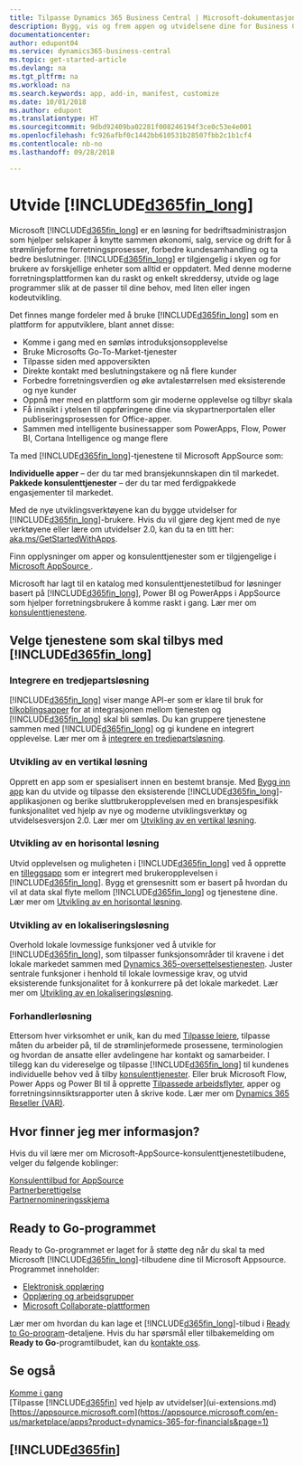 ```yaml
---
title: Tilpasse Dynamics 365 Business Central | Microsoft-dokumentasjon
description: Bygg, vis og frem appen og utvidelsene dine for Business Central.
documentationcenter: 
author: edupont04
ms.service: dynamics365-business-central
ms.topic: get-started-article
ms.devlang: na
ms.tgt_pltfrm: na
ms.workload: na
ms.search.keywords: app, add-in, manifest, customize
ms.date: 10/01/2018
ms.author: edupont
ms.translationtype: HT
ms.sourcegitcommit: 9dbd92409ba02281f008246194f3ce0c53e4e001
ms.openlocfilehash: fc926afbf0c1442bb610531b28507fbb2c1b1cf4
ms.contentlocale: nb-no
ms.lasthandoff: 09/28/2018

---
```

# <a name="extending-included365finlongincludesd365finlongmdmd"></a>Utvide [!INCLUDE[d365fin_long](includes/d365fin_long_md.md)]
Microsoft [!INCLUDE[d365fin_long](includes/d365fin_long_md.md)] er en løsning for bedriftsadministrasjon som hjelper selskaper å knytte sammen økonomi, salg, service og drift for å strømlinjeforme forretningsprosesser, forbedre kundesamhandling og ta bedre beslutninger. [!INCLUDE[d365fin_long](includes/d365fin_long_md.md)] er tilgjengelig i skyen og for brukere av forskjellige enheter som alltid er oppdatert. Med denne moderne forretningsplattformen kan du raskt og enkelt skreddersy, utvide og lage programmer slik at de passer til dine behov, med liten eller ingen kodeutvikling.  

Det finnes mange fordeler med å bruke [!INCLUDE[d365fin_long](includes/d365fin_long_md.md)] som en plattform for apputviklere, blant annet disse:

* Komme i gang med en sømløs introduksjonsopplevelse 
* Bruke Microsofts Go-To-Market-tjenester
* Tilpasse siden med appoversikten 
* Direkte kontakt med beslutningstakere og nå flere kunder
* Forbedre forretningsverdien og øke avtalestørrelsen med eksisterende og nye kunder
* Oppnå mer med en plattform som gir moderne opplevelse og tilbyr skala  
* Få innsikt i ytelsen til oppføringene dine via skypartnerportalen eller publiseringsprosessen for Office-apper.
* Sammen med intelligente businessapper som PowerApps, Flow, Power BI, Cortana Intelligence og mange flere  

Ta med [!INCLUDE[d365fin_long](includes/d365fin_long_md.md)]-tjenestene til Microsoft AppSource som: 

**Individuelle apper** – der du tar med bransjekunnskapen din til markedet.  
**Pakkede konsulenttjenester** – der du tar med ferdigpakkede engasjementer til markedet.

Med de nye utviklingsverktøyene kan du bygge utvidelser for [!INCLUDE[d365fin_long](includes/d365fin_long_md.md)]-brukere. Hvis du vil gjøre deg kjent med de nye verktøyene eller lære om utvidelser 2.0, kan du ta en titt her: [aka.ms/GetStartedWithApps](https://aka.ms/GetStartedWithApps).  

Finn opplysninger om apper og konsulenttjenester som er tilgjengelige i [Microsoft AppSource ](https://appsource.microsoft.com/en-us/marketplace/consulting-services?country=US&page=1).

Microsoft har lagt til en katalog med konsulenttjenestetilbud for løsninger basert på [!INCLUDE[d365fin_long](includes/d365fin_long_md.md)], Power BI og PowerApps i AppSource som hjelper forretningsbrukere å komme raskt i gang. Lær mer om [konsulenttjenestene](/dynamics-nav/developer/readiness/readiness-consulting).

## <a name="choosing-which-services-to-offer-with-included365finlongincludesd365finlongmdmd"></a>Velge tjenestene som skal tilbys med [!INCLUDE[d365fin_long](includes/d365fin_long_md.md)] 

### <a name="integrate-a-3rd-party-solution"></a>Integrere en tredjepartsløsning
[!INCLUDE[d365fin_long](includes/d365fin_long_md.md)] viser mange API-er som er klare til bruk for [tilkoblingsapper](/dynamics365/business-central/dev-itpro/developer/readiness/readiness-connect-apps) for at integrasjonen mellom tjenesten og [!INCLUDE[d365fin_long](includes/d365fin_long_md.md)] skal bli sømløs. Du kan gruppere tjenestene sammen med [!INCLUDE[d365fin_long](includes/d365fin_long_md.md)] og gi kundene en integrert opplevelse. Lær mer om å [integrere en tredjepartsløsning](/dynamics365/business-central/dev-itpro/developer/readiness/readiness-thirdparty-solution).

### <a name="development-of-a-vertical-solution"></a>Utvikling av en vertikal løsning
Opprett en app som er spesialisert innen en bestemt bransje. Med [Bygg inn app](/dynamics365/business-central/dev-itpro/developer/readiness/readiness-embed-apps) kan du utvide og tilpasse den eksisterende [!INCLUDE[d365fin_long](includes/d365fin_long_md.md)]-applikasjonen og berike sluttbrukeropplevelsen med en bransjespesifikk funksjonalitet ved hjelp av nye og moderne utviklingsverktøy og utvidelsesversjon 2.0. Lær mer om [Utvikling av en vertikal løsning](/dynamics365/business-central/dev-itpro/developer/readiness/readiness-develop-vertical).

### <a name="development-of-a-horizontal-solution"></a>Utvikling av en horisontal løsning
Utvid opplevelsen og muligheten i [!INCLUDE[d365fin_long](includes/d365fin_long_md.md)] ved å opprette en [tilleggsapp](/dynamics365/business-central/dev-itpro/developer/readiness/readiness-add-on-apps) som er integrert med brukeropplevelsen i [!INCLUDE[d365fin_long](includes/d365fin_long_md.md)]. Bygg et grensesnitt som er basert på hvordan du vil at data skal flyte mellom [!INCLUDE[d365fin_long](includes/d365fin_long_md.md)] og tjenestene dine. Lær mer om [Utvikling av en horisontal løsning](/dynamics365/business-central/dev-itpro/developer/readiness/readiness-develop-horizontal). 

### <a name="development-of-a-localization-solution"></a>Utvikling av en lokaliseringsløsning
Overhold lokale lovmessige funksjoner ved å utvikle for [!INCLUDE[d365fin_long](includes/d365fin_long_md.md)], som tilpasser funksjonsområder til kravene i det lokale markedet sammen med [Dynamics 365-oversettelsestjenesten](/dynamics365/unified-operations/dev-itpro/lifecycle-services/translation-service-overview). Juster sentrale funksjoner i henhold til lokale lovmessige krav, og utvid eksisterende funksjonalitet for å konkurrere på det lokale markedet. Lær mer om [Utvikling av en lokaliseringsløsning](/dynamics365/business-central/dev-itpro/developer/readiness/readiness-develop-localization).

### <a name="reseller-solution"></a>Forhandlerløsning
Ettersom hver virksomhet er unik, kan du med [Tilpasse leiere](/dynamics-nav/developer/readiness/readiness-customizing-tenants), tilpasse måten du arbeider på, til de strømlinjeformede prosessene, terminologien og hvordan de ansatte eller avdelingene har kontakt og samarbeider. I tillegg kan du videreselge og tilpasse [!INCLUDE[d365fin_long](includes/d365fin_long_md.md)] til kundenes individuelle behov ved å tilby [konsulenttjenester](/dynamics-nav/developer/readiness/readiness-consulting). Eller bruk Microsoft Flow, Power Apps og Power BI til å opprette [Tilpassede arbeidsflyter](/dynamics-nav/developer/readiness/readiness-no-code), apper og forretningsinnsiktsrapporter uten å skrive kode. Lær mer om [Dynamics 365 Reseller (VAR)](/dynamics365/business-central/dev-itpro/developer/readiness/readiness-reseller). 

## <a name="where-do-i-learn-more"></a>Hvor finner jeg mer informasjon?
Hvis du vil lære mer om Microsoft-AppSource-konsulenttjenestetilbudene, velger du følgende koblinger: 

[Konsulenttilbud for AppSource](https://appsource.microsoft.com/en-us/marketplace/consulting-services?country=US&page=1)  
[Partnerberettigelse](https://smp-cdn-prod.azureedge.net/documents/Microsoft%20AppSource%20Partner%20Listing%20Guidelines.pdf)  
[Partnernomineringsskjema](https://appsource.microsoft.com/en-us/partners/list-consulting-service)  

## <a name="the-ready-to-go-program"></a>Ready to Go-programmet
Ready to Go-programmet er laget for å støtte deg når du skal ta med Microsoft [!INCLUDE[d365fin_long](includes/d365fin_long_md.md)]-tilbudene dine til Microsoft Appsource. Programmet inneholder: 

- [Elektronisk opplæring](https://aka.ms/ReadyToGoOnlineLearning)
- [Opplæring og arbeidsgrupper](/dynamics365/business-central/dev-itpro/developer/readiness/readiness-ready-to-go)
- [Microsoft Collaborate-plattformen](https://aka.ms/Collaborate)

Lær mer om hvordan du kan lage et [!INCLUDE[d365fin_long](includes/d365fin_long_md.md)]-tilbud i [Ready to Go-program](/dynamics365/business-central/dev-itpro/developer/readiness/readiness-ready-to-go)-detaljene. Hvis du har spørsmål eller tilbakemelding om **Ready to Go**-programtilbudet, kan du [kontakte oss](mailto:dyn365bep@microsoft.com). 

## <a name="see-also"></a>Se også
[Komme i gang](product-get-started.md)  
[Tilpasse [!INCLUDE[d365fin](includes/d365fin_md.md)] ved hjelp av utvidelser](ui-extensions.md)  
[https://appsource.microsoft.com](https://appsource.microsoft.com/en-us/marketplace/apps?product=dynamics-365-for-financials&page=1)  

## [!INCLUDE[d365fin](includes/free_trial_md.md)]  
 

